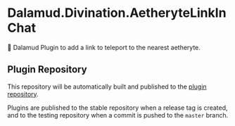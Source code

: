 # Dalamud.Divination.AetheryteLinkInChat

🚀 Dalamud Plugin to add a link to teleport to the nearest aetheryte.

## Plugin Repository

This repository will be automatically built and published to the [plugin repository](https://github.com/SlashNephy/Dalamud.DivinationPluginRepo).

Plugins are published to the stable repository when a release tag is created, and to the testing repository when a commit is pushed to the `master` branch.
